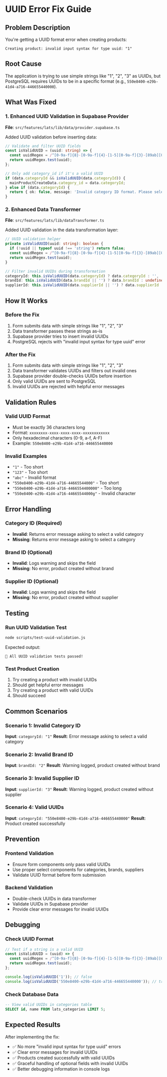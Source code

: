 # UUID Error Fix Guide

## Problem Description
You're getting a UUID format error when creating products:
```
Creating product: invalid input syntax for type uuid: "1"
```

## Root Cause
The application is trying to use simple strings like "1", "2", "3" as UUIDs, but PostgreSQL requires UUIDs to be in a specific format (e.g., `550e8400-e29b-41d4-a716-446655440000`).

## What Was Fixed

### 1. Enhanced UUID Validation in Supabase Provider
**File**: `src/features/lats/lib/data/provider.supabase.ts`

Added UUID validation before inserting data:
```typescript
// Validate and filter UUID fields
const isValidUUID = (uuid: string) => {
  const uuidRegex = /^[0-9a-f]{8}-[0-9a-f]{4}-[1-5][0-9a-f]{3}-[89ab][0-9a-f]{3}-[0-9a-f]{12}$/i;
  return uuidRegex.test(uuid);
};

// Only add category_id if it's a valid UUID
if (data.categoryId && isValidUUID(data.categoryId)) {
  mainProductCreateData.category_id = data.categoryId;
} else if (data.categoryId) {
  return { ok: false, message: 'Invalid category ID format. Please select a valid category.' };
}
```

### 2. Enhanced Data Transformer
**File**: `src/features/lats/lib/dataTransformer.ts`

Added UUID validation in the data transformation layer:
```typescript
// UUID validation helper
private isValidUUID(uuid: string): boolean {
  if (!uuid || typeof uuid !== 'string') return false;
  const uuidRegex = /^[0-9a-f]{8}-[0-9a-f]{4}-[1-5][0-9a-f]{3}-[89ab][0-9a-f]{3}-[0-9a-f]{12}$/i;
  return uuidRegex.test(uuid);
}

// Filter invalid UUIDs during transformation
categoryId: this.isValidUUID(data.categoryId) ? data.categoryId : '',
brandId: this.isValidUUID(data.brandId || '') ? data.brandId : undefined,
supplierId: this.isValidUUID(data.supplierId || '') ? data.supplierId : undefined,
```

## How It Works

### Before the Fix
1. Form submits data with simple strings like "1", "2", "3"
2. Data transformer passes these strings as-is
3. Supabase provider tries to insert invalid UUIDs
4. PostgreSQL rejects with "invalid input syntax for type uuid" error

### After the Fix
1. Form submits data with simple strings like "1", "2", "3"
2. Data transformer validates UUIDs and filters out invalid ones
3. Supabase provider double-checks UUIDs before insertion
4. Only valid UUIDs are sent to PostgreSQL
5. Invalid UUIDs are rejected with helpful error messages

## Validation Rules

### Valid UUID Format
- Must be exactly 36 characters long
- Format: `xxxxxxxx-xxxx-xxxx-xxxx-xxxxxxxxxxxx`
- Only hexadecimal characters (0-9, a-f, A-F)
- Example: `550e8400-e29b-41d4-a716-446655440000`

### Invalid Examples
- `"1"` - Too short
- `"123"` - Too short
- `"abc"` - Invalid format
- `"550e8400-e29b-41d4-a716-44665544000"` - Too short
- `"550e8400-e29b-41d4-a716-4466554400000"` - Too long
- `"550e8400-e29b-41d4-a716-44665544000g"` - Invalid character

## Error Handling

### Category ID (Required)
- **Invalid**: Returns error message asking to select a valid category
- **Missing**: Returns error message asking to select a category

### Brand ID (Optional)
- **Invalid**: Logs warning and skips the field
- **Missing**: No error, product created without brand

### Supplier ID (Optional)
- **Invalid**: Logs warning and skips the field
- **Missing**: No error, product created without supplier

## Testing

### Run UUID Validation Test
```bash
node scripts/test-uuid-validation.js
```

Expected output:
```
🎉 All UUID validation tests passed!
```

### Test Product Creation
1. Try creating a product with invalid UUIDs
2. Should get helpful error messages
3. Try creating a product with valid UUIDs
4. Should succeed

## Common Scenarios

### Scenario 1: Invalid Category ID
**Input**: `categoryId: "1"`
**Result**: Error message asking to select a valid category

### Scenario 2: Invalid Brand ID
**Input**: `brandId: "2"`
**Result**: Warning logged, product created without brand

### Scenario 3: Invalid Supplier ID
**Input**: `supplierId: "3"`
**Result**: Warning logged, product created without supplier

### Scenario 4: Valid UUIDs
**Input**: `categoryId: "550e8400-e29b-41d4-a716-446655440000"`
**Result**: Product created successfully

## Prevention

### Frontend Validation
- Ensure form components only pass valid UUIDs
- Use proper select components for categories, brands, suppliers
- Validate UUID format before form submission

### Backend Validation
- Double-check UUIDs in data transformer
- Validate UUIDs in Supabase provider
- Provide clear error messages for invalid UUIDs

## Debugging

### Check UUID Format
```javascript
// Test if a string is a valid UUID
const isValidUUID = (uuid) => {
  const uuidRegex = /^[0-9a-f]{8}-[0-9a-f]{4}-[1-5][0-9a-f]{3}-[89ab][0-9a-f]{3}-[0-9a-f]{12}$/i;
  return uuidRegex.test(uuid);
};

console.log(isValidUUID('1')); // false
console.log(isValidUUID('550e8400-e29b-41d4-a716-446655440000')); // true
```

### Check Database Data
```sql
-- View valid UUIDs in categories table
SELECT id, name FROM lats_categories LIMIT 5;
```

## Expected Results

After implementing the fix:
- ✅ No more "invalid input syntax for type uuid" errors
- ✅ Clear error messages for invalid UUIDs
- ✅ Products created successfully with valid UUIDs
- ✅ Graceful handling of optional fields with invalid UUIDs
- ✅ Better debugging information in console logs
